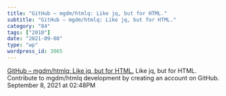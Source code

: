 ```yaml
---
title: "GitHub – mgdm/htmlq: Like jq, but for HTML."
subtitle: "GitHub – mgdm/htmlq: Like jq, but for HTML."
category: "84"
tags: ["2010"]
date: "2021-09-08"
type: "wp"
wordpress_id: 3065
---
```

[ GitHub – mgdm/htmlq: Like jq, but for HTML.](https://github.com/mgdm/htmlq)
 Like jq, but for HTML. Contribute to mgdm/htmlq development by creating an account on GitHub.
September 8, 2021 at 02:48PM